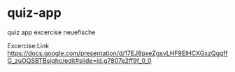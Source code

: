 # quiz-app
quiz app excercise neuefische

Excercise:Link
https://docs.google.com/presentation/d/17EJ8pxeZgsvLHF9ElHCXGxzQgqffG_zuOQSBTBsjghc/edit#slide=id.g7807e2ff9f_0_0
